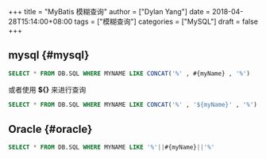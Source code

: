 +++
title = "MyBatis 模糊查询"
author = ["Dylan Yang"]
date = 2018-04-28T15:14:00+08:00
tags = ["模糊查询"]
categories = ["MySQL"]
draft = false
+++

## mysql {#mysql}

```sql
SELECT * FROM DB.SQL WHERE MYNAME LIKE CONCAT('%' , #{myName} , '%')
```

或者使用 **${}** 来进行查询

```sql
SELECT * FROM DB.SQL WHERE MYNAME LIKE CONCAT('%' , '${myName}' , '%')
```


## Oracle {#oracle}

```sql
SELECT * FROM DB.SQL WHERE MYNAME LIKE '%'||#{myName}||'%'
```
